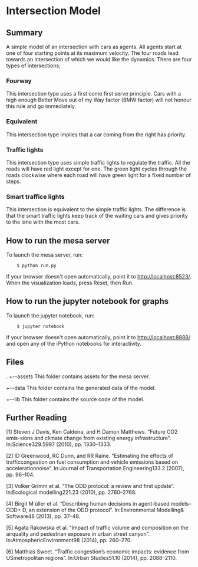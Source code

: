 # Intersection Model

## Summary

A simple model of an intersection with cars as agents. All agents start at one of four starting points at its maximum velocity. The four roads lead towards an intersection of which we would like the dynamics. There are four types of intersections; 

### Fourway
This intersection type uses a first come first serve principle. Cars with a high enough Better Move out of my Way factor (BMW factor) will not honour this rule and go immediately.

### Equivalent
This intersection type implies that a car coming from the right has priority. 

### Traffic lights
This intersection type uses simple traffic lights to regulate the traffic. All the roads will have red light except for one. The green light cycles through the roads clockwise where each road will have green light for a fixed number of steps.

### Smart traffice lights
This intersection is equivalent to the simple traffic lights. The difference is that the smart traffic lights keep track of the waiting cars and gives priority to the lane with the most cars.

## How to run the mesa server

To launch the mesa server, run:

```
    $ python run.py
```

If your browser doesn't open automatically, point it to [http://localhost:8523/](http://localhost:8523/). When the visualization loads, press Reset, then Run.

## How to run the jupyter notebook for graphs

To launch the jupyter notebook, run:

```
    $ jupyter notebook
```

If your browser doesn't open automatically, point it to [http://localhost:8888/](http://localhost:8888/) and open any of the iPython notebooks for interactivity. 

## Files
.
+--assets
This folder contains assets for the mesa server.

+--data
This folder contains the generated data of the model.

+--lib
This folder contains the source code of the model.

## Further Reading

[1] Steven J Davis, Ken Caldeira, and H Damon Matthews. “Future CO2 emis-sions and climate change from existing energy infrastructure”. In:Science329.5997 (2010), pp. 1330–1333.

[2] ID Greenwood, RC Dunn, and RR Raine. “Estimating the effects of trafficcongestion on fuel consumption and vehicle emissions based on accelerationnoise”. In:Journal of Transportation Engineering133.2 (2007), pp. 96–104.

[3] Volker Grimm et al. “The ODD protocol: a review and first update”. In:Ecological modelling221.23 (2010), pp. 2760–2768.

[4] Birgit M ̈uller et al. “Describing human decisions in agent-based models–ODD+ D, an extension of the ODD protocol”. In:Environmental Modelling& Software48 (2013), pp. 37–48.

[5] Agata Rakowska et al. “Impact of traffic volume and composition on the airquality and pedestrian exposure in urban street canyon”. In:AtmosphericEnvironment98 (2014), pp. 260–270.

[6] Matthias Sweet. “Traffic congestion’s economic impacts: evidence from USmetropolitan regions”. In:Urban Studies51.10 (2014), pp. 2088–2110.

